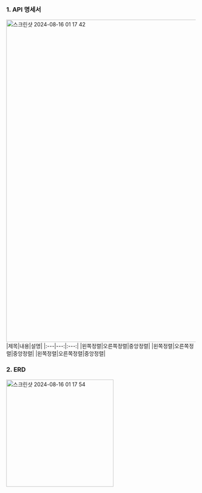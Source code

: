 ### 1. API 명세서
<img width="858" alt="스크린샷 2024-08-16 01 17 42" src="https://github.com/user-attachments/assets/34aeb6eb-7e9e-4efd-8e25-a6abe56ccb9c">
|제목|내용|설명|
|:---|---:|:---:|
|왼쪽정렬|오른쪽정렬|중앙정렬|
|왼쪽정렬|오른쪽정렬|중앙정렬|
|왼쪽정렬|오른쪽정렬|중앙정렬|

### 2. ERD 
<img width="285" alt="스크린샷 2024-08-16 01 17 54" src="https://github.com/user-attachments/assets/c6778178-96d3-4b06-89d8-385aa8d9a53e">

